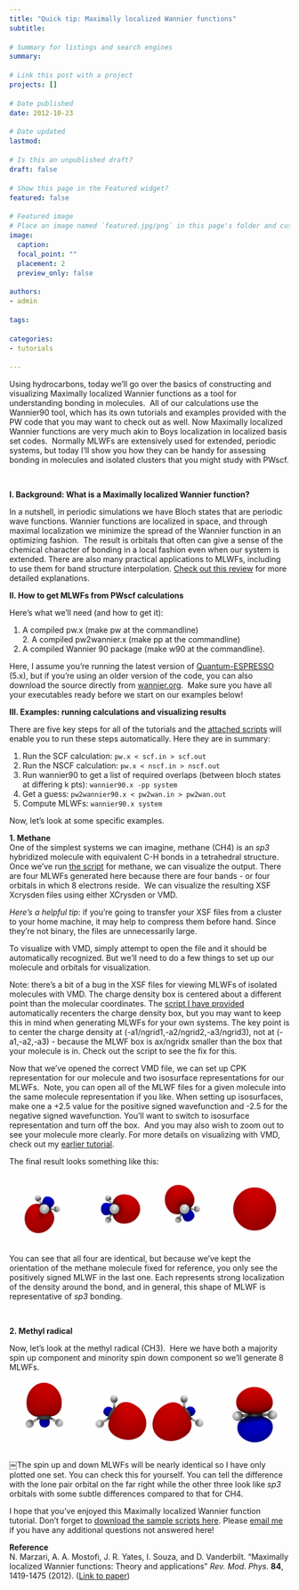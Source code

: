 ```yaml
---
title: "Quick tip: Maximally localized Wannier functions"
subtitle: 

# Summary for listings and search engines
summary: 

# Link this post with a project
projects: []

# Date published
date: 2012-10-23

# Date updated
lastmod: 

# Is this an unpublished draft?
draft: false

# Show this page in the Featured widget?
featured: false

# Featured image
# Place an image named `featured.jpg/png` in this page's folder and customize its options here.
image:
  caption: 
  focal_point: ""
  placement: 2
  preview_only: false

authors:
- admin

tags:

categories:
- tutorials

---
```

Using hydrocarbons, today we’ll go over the basics of constructing and visualizing Maximally localized Wannier functions as a tool for understanding bonding in molecules.  All of our calculations use the Wannier90 tool, which has its own tutorials and examples provided with the PW code that you may want to check out as well. Now Maximally localized Wannier functions are very much akin to Boys localization in localized basis set codes.  Normally MLWFs are extensively used for extended, periodic systems, but today I’ll show you how they can be handy for assessing bonding in molecules and isolated clusters that you might study with PWscf.


 


**I. Background: What is a Maximally localized Wannier function?**


In a nutshell, in periodic simulations we have Bloch states that are periodic wave functions. Wannier functions are localized in space, and through maximal localization we minimize the spread of the Wannier function in an optimizing fashion.  The result is orbitals that often can give a sense of the chemical character of bonding in a local fashion even when our system is extended. There are also many practical applications to MLWFs, including to use them for band structure interpolation. [Check out this review](http://rmp.aps.org/abstract/RMP/v84/i4/p1419_1 "Review article") for more detailed explanations. 


**II. How to get MLWFs from PWscf calculations**


Here’s what we’ll need (and how to get it):  
1. A compiled pw.x (make pw at the commandline)  
2. A compiled pw2wannier.x (make pp at the commandline)  
3. A compiled Wannier 90 package (make w90 at the commandline).


Here, I assume you’re running the latest version of [Quantum-ESPRESSO](http://qe-forge.org/gf/project/q-e/frs/?action=FrsReleaseBrowse&frs_package_id=18 "Quantum-ESPRESSO") (5.x), but if you’re using an older version of the code, you can also download the source directly from [wannier.org](http://www.wannier.org/ "wannier.org").  Make sure you have all your executables ready before we start on our examples below!


**III. Examples: running calculations and visualizing results**


There are five key steps for all of the tutorials and the [attached scripts](Oct23.zip "MLWF tutorial scripts") will enable you to run these steps automatically. Here they are in summary:


1. Run the SCF calculation: `pw.x < scf.in > scf.out` 
2. Run the NSCF calculation: `pw.x < nscf.in > nscf.out`  
3. Run wannier90 to get a list of required overlaps (between bloch states at differing k pts): `wannier90.x -pp system`  
4. Get a guess: `pw2wannier90.x < pw2wan.in > pw2wan.out`  
5. Compute MLWFs: `wannier90.x system`

Now, let’s look at some specific examples.


**1. Methane**  
One of the simplest systems we can imagine, methane (CH4) is an *sp3* hybridized molecule with equivalent C-H bonds in a tetrahedral structure. Once we’ve run [the script](Oct23.zip "MLWF zip archive") for methane, we can visualize the output. There are four MLWFs generated here because there are four bands - or four orbitals in which 8 electrons reside.  We can visualize the resulting XSF Xcrysden files using either XCrysden or VMD.  


*Here’s a helpful tip*: if you’re going to transfer your XSF files from a cluster to your home machine, it may help to compress them before hand. Since they’re not binary, the files are unnecessarily large.


To visualize with VMD, simply attempt to open the file and it should be automatically recognized. But we’ll need to do a few things to set up our molecule and orbitals for visualization.


Note: there’s a bit of a bug in the XSF files for viewing MLWFs of isolated molecules with VMD. The charge density box is centered about a different point than the molecular coordinates. The [script I have provided](Oct23.zip "script archive") automatically recenters the charge density box, but you may want to keep this in mind when generating MLWFs for your own systems. The key point is to center the charge density at (-a1/ngrid1,-a2/ngrid2,-a3/ngrid3), not at (-a1,-a2,-a3) - because the MLWF box is ax/ngridx smaller than the box that your molecule is in. Check out the script to see the fix for this.


Now that we’ve opened the correct VMD file, we can set up CPK representation for our molecule and two isosurface representations for our MLWFs.  Note, you can open all of the MLWF files for a given molecule into the same molecule representation if you like. When setting up isosurfaces, make one a +2.5 value for the positive signed wavefunction and -2.5 for the negative signed wavefunction. You’ll want to switch to isosurface representation and turn off the box.  And you may also wish to zoom out to see your molecule more clearly. For more details on visualizing with VMD, check out my [earlier tutorial](visualizing-vmd-rendering-pov-ray "VMD tutorial").


The final result looks something like this:


![Methane orbitals](orbital-methane.png "Methane orbitals")


You can see that all four are identical, but because we’ve kept the orientation of the methane molecule fixed for reference, you only see the positively signed MLWF in the last one. Each represents strong localization of the density around the bond, and in general, this shape of MLWF is representative of *sp3* bonding.


 


**2. Methyl radical**


Now, let’s look at the methyl radical (CH3).  Here we have both a majority spin up component and minority spin down component so we’ll generate 8 MLWFs.


![Methyl radical](methyl-radical.png "Methyl radical")


￼The spin up and down MLWFs will be nearly identical so I have only plotted one set. You can check this for yourself. You can tell the difference with the lone pair orbital on the far right while the other three look like *sp3* orbitals with some subtle differences compared to that for CH4.


I hope that you’ve enjoyed this Maximally localized Wannier function tutorial. Don’t forget to [download the sample scripts here](Oct23.zip "MLWF zip archive"). Please [email me](mailto:hjkulik@mit.edu?subject="MLWFs" "Email me") if you have any additional questions not answered here!


**Reference**  
N. Marzari, A. A. Mostofi, J. R. Yates, I. Souza, and D. Vanderbilt. “Maximally localized Wannier functions: Theory and applications” *Rev. Mod. Phys.* **84**, 1419-1475 (2012). ([Link to paper](http://rmp.aps.org/abstract/RMP/v84/i4/p1419_1 "Review paper"))


